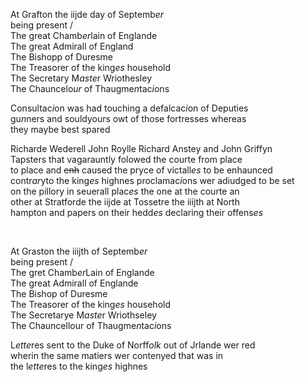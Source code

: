---
---
<div>

<div>
      <p>
		At Grafton the iijde day of Septemb<i>er</i>
		<br />being present /
		<br />The great Chamb<i>er</i>lain of Englande
		<br />The great Admirall of England
		<br />The Bishopp of Duresme
		<br />The Treasorer of the king<i>es</i> household
		<br />The Secretary M<i>aste</i>r Wriothesley
		<br />The Chauncelo<i>ur</i> of Thaugme<i>n</i>tac<i>i</i>ons
	</p>
      <p>
		Consultac<i>i</i>on was had touching a defalcac<i>i</i>on of Deputies
		<br />gu<i>n</i>ners and souldyours owt of those fortresses whereas
		<br />they maybe best spared
	</p>
      <p>
		Richarde Wederell John Roylle Richard Anstey and John Griffyn
		<br />Tapsters that vagarauntly folowed the courte from place
		<br />to place and <del>enh</del> caused the pryce of victall<i>es</i> to be enhaunced
		<br />contr<i>ar</i>yto the king<i>es</i> highnes proclamac<i>i</i>ons wer adiudged to be set
		<br />on the pillory in seuerall plac<i>es</i> the one at the courte an
		<br />other at Stratforde the iijde at Tossetre the iiijth at North
		<br />hampton and papers on their hedd<i>es</i> declaring their offens<i>es</i>
	</p>
<br /></div>
   <div>
      <p>
		At Graston the iiijth of Septemb<i>er</i>
		<br />being present /
		<br />The gret Chamb<i>er</i>Lain of Englande
		<br />The great Admirall of Englande
		<br />The Bishop of Duresme
		<br />The Treasorer of the king<i>es</i> household
		<br />The Secretarye M<i>aste</i>r Wriothseley
		<br />The Chauncellour of Thaugme<i>n</i>tac<i>i</i>ons
	</p>
      <p>
		L<i>ette</i>res sent to the Duke of Norff<i>olk</i> out of Jrlande wer red
		<br />wherin the same matiers wer contenyed that was in
		<br />the l<i>ette</i>res to the king<i>es</i> highnes
	</p>
	</div></div>